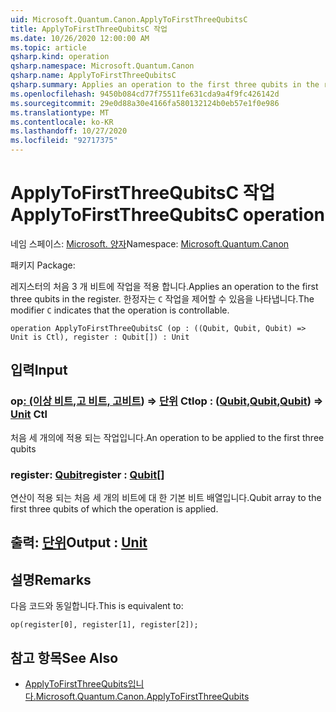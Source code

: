 ```yaml
---
uid: Microsoft.Quantum.Canon.ApplyToFirstThreeQubitsC
title: ApplyToFirstThreeQubitsC 작업
ms.date: 10/26/2020 12:00:00 AM
ms.topic: article
qsharp.kind: operation
qsharp.namespace: Microsoft.Quantum.Canon
qsharp.name: ApplyToFirstThreeQubitsC
qsharp.summary: Applies an operation to the first three qubits in the register. The modifier `C` indicates that the operation is controllable.
ms.openlocfilehash: 9450b084cd77f75511fe631cda9a4f9fc426142d
ms.sourcegitcommit: 29e0d88a30e4166fa580132124b0eb57e1f0e986
ms.translationtype: MT
ms.contentlocale: ko-KR
ms.lasthandoff: 10/27/2020
ms.locfileid: "92717375"
---
```

# <a name="applytofirstthreequbitsc-operation"></a><span data-ttu-id="2c0eb-102">ApplyToFirstThreeQubitsC 작업</span><span class="sxs-lookup"><span data-stu-id="2c0eb-102">ApplyToFirstThreeQubitsC operation</span></span>

<span data-ttu-id="2c0eb-103">네임 스페이스: [Microsoft. 양자](xref:Microsoft.Quantum.Canon)</span><span class="sxs-lookup"><span data-stu-id="2c0eb-103">Namespace: [Microsoft.Quantum.Canon](xref:Microsoft.Quantum.Canon)</span></span>

<span data-ttu-id="2c0eb-104">패키지 [](https://nuget.org/packages/)</span><span class="sxs-lookup"><span data-stu-id="2c0eb-104">Package: [](https://nuget.org/packages/)</span></span>


<span data-ttu-id="2c0eb-105">레지스터의 처음 3 개 비트에 작업을 적용 합니다.</span><span class="sxs-lookup"><span data-stu-id="2c0eb-105">Applies an operation to the first three qubits in the register.</span></span>
<span data-ttu-id="2c0eb-106">한정자는 `C` 작업을 제어할 수 있음을 나타냅니다.</span><span class="sxs-lookup"><span data-stu-id="2c0eb-106">The modifier `C` indicates that the operation is controllable.</span></span>

```qsharp
operation ApplyToFirstThreeQubitsC (op : ((Qubit, Qubit, Qubit) => Unit is Ctl), register : Qubit[]) : Unit
```


## <a name="input"></a><span data-ttu-id="2c0eb-107">입력</span><span class="sxs-lookup"><span data-stu-id="2c0eb-107">Input</span></span>

### <a name="op--qubitqubitqubit--unit-ctl"></a><span data-ttu-id="2c0eb-108">op[: (이상 비트](xref:microsoft.quantum.lang-ref.qubit),[고 비트, 고](xref:microsoft.quantum.lang-ref.qubit)[비트](xref:microsoft.quantum.lang-ref.qubit)) => [단위](xref:microsoft.quantum.lang-ref.unit) Ctl</span><span class="sxs-lookup"><span data-stu-id="2c0eb-108">op : ([Qubit](xref:microsoft.quantum.lang-ref.qubit),[Qubit](xref:microsoft.quantum.lang-ref.qubit),[Qubit](xref:microsoft.quantum.lang-ref.qubit)) => [Unit](xref:microsoft.quantum.lang-ref.unit) Ctl</span></span>

<span data-ttu-id="2c0eb-109">처음 세 개의에 적용 되는 작업입니다.</span><span class="sxs-lookup"><span data-stu-id="2c0eb-109">An operation to be applied to the first three qubits</span></span>


### <a name="register--qubit"></a><span data-ttu-id="2c0eb-110">register: [Qubit](xref:microsoft.quantum.lang-ref.qubit)</span><span class="sxs-lookup"><span data-stu-id="2c0eb-110">register : [Qubit](xref:microsoft.quantum.lang-ref.qubit)[]</span></span>

<span data-ttu-id="2c0eb-111">연산이 적용 되는 처음 세 개의 비트에 대 한 기본 비트 배열입니다.</span><span class="sxs-lookup"><span data-stu-id="2c0eb-111">Qubit array to the first three qubits of which the operation is applied.</span></span>



## <a name="output--unit"></a><span data-ttu-id="2c0eb-112">출력: [단위](xref:microsoft.quantum.lang-ref.unit)</span><span class="sxs-lookup"><span data-stu-id="2c0eb-112">Output : [Unit](xref:microsoft.quantum.lang-ref.unit)</span></span>



## <a name="remarks"></a><span data-ttu-id="2c0eb-113">설명</span><span class="sxs-lookup"><span data-stu-id="2c0eb-113">Remarks</span></span>

<span data-ttu-id="2c0eb-114">다음 코드와 동일합니다.</span><span class="sxs-lookup"><span data-stu-id="2c0eb-114">This is equivalent to:</span></span>

```qsharp
op(register[0], register[1], register[2]);
```

## <a name="see-also"></a><span data-ttu-id="2c0eb-115">참고 항목</span><span class="sxs-lookup"><span data-stu-id="2c0eb-115">See Also</span></span>

- [<span data-ttu-id="2c0eb-116">ApplyToFirstThreeQubits입니다.</span><span class="sxs-lookup"><span data-stu-id="2c0eb-116">Microsoft.Quantum.Canon.ApplyToFirstThreeQubits</span></span>](xref:Microsoft.Quantum.Canon.ApplyToFirstThreeQubits)